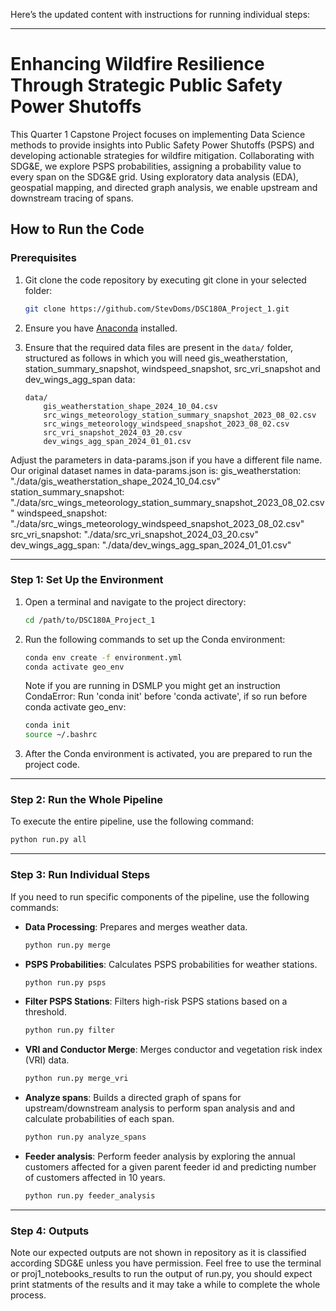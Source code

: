 Here’s the updated content with instructions for running individual steps:

---

# Enhancing Wildfire Resilience Through Strategic Public Safety Power Shutoffs

This Quarter 1 Capstone Project focuses on implementing Data Science methods to provide insights into Public Safety Power Shutoffs (PSPS) and developing actionable strategies for wildfire mitigation. Collaborating with SDG&E, we explore PSPS probabilities, assigning a probability value to every span on the SDG&E grid. Using exploratory data analysis (EDA), geospatial mapping, and directed graph analysis, we enable upstream and downstream tracing of spans.

## How to Run the Code

### Prerequisites
1. Git clone the code repository by executing git clone in your selected folder:
   ```bash
   git clone https://github.com/StevDoms/DSC180A_Project_1.git
   ```
3. Ensure you have [Anaconda](https://www.anaconda.com/products/distribution) installed.
4. Ensure that the required data files are present in the `data/` folder, structured as follows in which you will need gis_weatherstation, station_summary_snapshot, windspeed_snapshot, src_vri_snapshot and dev_wings_agg_span data:
   
    ```
    data/
        gis_weatherstation_shape_2024_10_04.csv
        src_wings_meteorology_station_summary_snapshot_2023_08_02.csv
        src_wings_meteorology_windspeed_snapshot_2023_08_02.csv
        src_vri_snapshot_2024_03_20.csv
        dev_wings_agg_span_2024_01_01.csv
    ```
Adjust the parameters in data-params.json if you have a different file name. Our original dataset names in data-params.json is:
gis_weatherstation: "./data/gis_weatherstation_shape_2024_10_04.csv"
station_summary_snapshot: "./data/src_wings_meteorology_station_summary_snapshot_2023_08_02.csv"
windspeed_snapshot: "./data/src_wings_meteorology_windspeed_snapshot_2023_08_02.csv"
src_vri_snapshot: "./data/src_vri_snapshot_2024_03_20.csv"
dev_wings_agg_span: "./data/dev_wings_agg_span_2024_01_01.csv"

---

### Step 1: Set Up the Environment

1. Open a terminal and navigate to the project directory:
   ```bash
   cd /path/to/DSC180A_Project_1
   ```

2. Run the following commands to set up the Conda environment:
   ```bash
   conda env create -f environment.yml
   conda activate geo_env
   ```
   Note if you are running in DSMLP you might get an instruction CondaError: Run 'conda init' before 'conda activate', if so run before conda activate geo_env:

   ```bash
   conda init
   source ~/.bashrc
   ```

4. After the Conda environment is activated, you are prepared to run the project code.

---

### Step 2: Run the Whole Pipeline

To execute the entire pipeline, use the following command:
```bash
python run.py all
```

---

### Step 3: Run Individual Steps

If you need to run specific components of the pipeline, use the following commands:

- **Data Processing**: Prepares and merges weather data.
  ```bash
  python run.py merge
  ```

- **PSPS Probabilities**: Calculates PSPS probabilities for weather stations.
  ```bash
  python run.py psps
  ```

- **Filter PSPS Stations**: Filters high-risk PSPS stations based on a threshold.
  ```bash
  python run.py filter
  ```

- **VRI and Conductor Merge**: Merges conductor and vegetation risk index (VRI) data.
  ```bash
  python run.py merge_vri
  ```

- **Analyze spans**: Builds a directed graph of spans for upstream/downstream analysis to perform span analysis and and calculate probabilities of each span.
  ```bash
  python run.py analyze_spans
  ```

- **Feeder analysis**: Perform feeder analysis by exploring the annual customers affected for a given parent feeder id and predicting number of customers affected in 10 years.
  ```bash
  python run.py feeder_analysis
  ```

---

### Step 4: Outputs
Note our expected outputs are not shown in repository as it is classified according SDG&E unless you have permission. Feel free to use the terminal or proj1_notebooks_results to run the output of run.py, you should expect print statments of the results and it may take a while to complete the whole process.